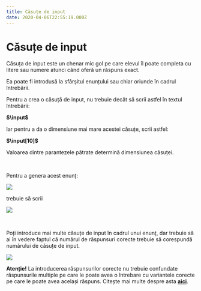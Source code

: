 ```yaml
---
title: Căsuțe de input
date: 2020-04-06T22:55:19.000Z
---
```



# Căsuțe de input

Căsuța de input este un chenar mic gol pe care elevul îl poate completa cu litere sau numere atunci când oferă un răspuns exact.

Ea poate fi introdusă la sfârșitul enunțului sau chiar oriunde în cadrul întrebării.

Pentru a crea o căsuță de input, nu trebuie decât să scrii astfel în textul întrebării:

**$\input$**

Iar pentru a da o dimensiune mai mare acestei căsuțe, scrii astfel:

**$\input[10]$**

Valoarea dintre parantezele pătrate determină dimensiunea căsuței.

&nbsp;

Pentru a genera acest enunț:

![](/img/Screenshot_12.jpg)

trebuie să scrii

![](/img/Screenshot_13.jpg)

&nbsp;

Poți introduce mai multe căsuțe de input în cadrul unui enunț, dar trebuie să ai în vedere faptul că numărul de răspunsuri corecte trebuie să corespundă numărului de căsuțe de input.

![](/img/Screenshot_14.jpg)


**Atenție!** La introducerea răspunsurilor corecte nu trebuie confundate răspunsurile multiple pe care le poate avea o întrebare cu variantele corecte pe care le poate avea același răspuns. Citește mai multe despre asta [**aici**](/raspunsuri-si-variante/).
